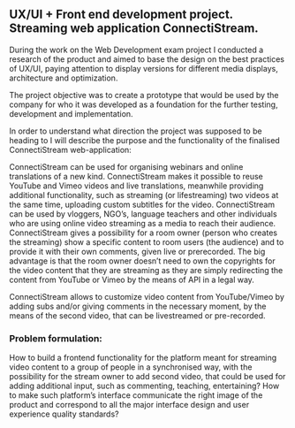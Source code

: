 <h2>UX/UI + Front end development project. Streaming web application ConnectiStream.</h2>

During the work on the Web Development exam project I conducted a research of the product and aimed to base the design on the best practices of UX/UI, paying attention to display versions for different media displays, architecture and optimization. 

The project objective was to create a prototype that would be used by the company for who it was developed as a foundation for the further testing, development and implementation.

In order to understand what direction the project was supposed to be heading to I will describe the purpose and the functionality of the finalised ConnectiStream web-application:

ConnectiStream can be used for organising webinars and online translations of a new kind. ConnectiStream makes it possible to reuse YouTube and Vimeo videos and live translations, meanwhile providing additional functionality, such as streaming (or lifestreaming) two videos at the same time, uploading custom subtitles for the video. ConnectiStream can be used by vloggers, NGO’s, language teachers and other individuals who are using online video streaming as a media to reach their audience. ConnectiStream gives a possibility for a room owner (person who creates the streaming) show a specific content to room users (the audience) and to provide it with their own comments, given live or prerecorded. The big advantage is that the room owner doesn’t need to own the copyrights for the video content that they are streaming as they are simply redirecting the content from YouTube or Vimeo by the means of API in a legal way. 

ConnectiStream allows to customize video content from YouTube/Vimeo by adding subs and/or giving comments in the necessary moment, by the means of the second video, that can be livestreamed or pre-recorded.


<h3>Problem formulation:</h3>

How to build a frontend functionality for the platform meant for streaming video content to a group of people in a synchronised way, with the possibility for the stream owner to add second video, that could be used for adding additional input, such as commenting, teaching, entertaining?
How to make such platform’s interface communicate the right image of the product and correspond to all the major interface design and user experience quality standards?

